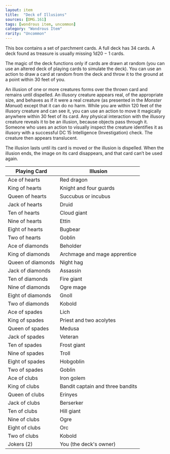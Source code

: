 ```yaml
---
layout: item
title:  "Deck of Illusions"
sources: [DMG.161]
tags: [wondrous item, uncommon]
category: "Wondrous Item"
rarity: "Uncommon"
---
```


This box contains a set of parchment cards. A full deck has 34 cards. A deck found as treasure is usually missing 1d20 − 1 cards.

The magic of the deck functions only if cards are drawn at random (you can use an altered deck of playing cards to simulate the deck). You can use an action to draw a card at random from the deck and throw it to the ground at a point within 30 feet of you.

An illusion of one or more creatures forms over the thrown card and remains until dispelled. An illusory creature appears real, of the appropriate size, and behaves as if it were a real creature (as presented in the *Monster Manual*) except that it can do no harm. While you are within 120 feet of the illusory creature and can see it, you can use an action to move it magically anywhere within 30 feet of its card. Any physical interaction with the illusory creature reveals it to be an illusion, because objects pass through it. Someone who uses an action to visually inspect the creature identifies it as illusory with a successful DC 15 Intelligence (Investigation) check. The creature then appears translucent.

The illusion lasts until its card is moved or the illusion is dispelled. When the illusion ends, the image on its card disappears, and that card can’t be used again.

Playing Card    |	Illusion
------------    |   --------
Ace of hearts	| Red dragon
King of hearts	| Knight and four guards
Queen of hearts	| Succubus or incubus
Jack of hearts	| Druid
Ten of hearts	| Cloud giant
Nine of hearts	| Ettin
Eight of hearts	| Bugbear
Two of hearts	| Goblin
Ace of diamonds	| Beholder
King of diamonds    |	Archmage and mage apprentice
Queen of diamonds   |	Night hag
Jack of diamonds    | Assassin
Ten of diamonds	    | Fire giant
Nine of diamonds	| Ogre mage
Eight of diamonds	| Gnoll
Two of diamonds	    | Kobold
Ace of spades	    | Lich
King of spades	    | Priest and two acolytes
Queen of spades	    | Medusa
Jack of spades	    | Veteran
Ten of spades	    | Frost giant
Nine of spades	    | Troll
Eight of spades	    | Hobgoblin
Two of spades	    | Goblin
Ace of clubs	    | Iron golem
King of clubs	    | Bandit captain and three bandits
Queen of clubs	    | Erinyes
Jack of clubs	    | Berserker
Ten of clubs	    | Hill giant
Nine of clubs	    | Ogre
Eight of clubs	    | Orc
Two of clubs	    | Kobold
Jokers (2)	        | You (the deck's owner)